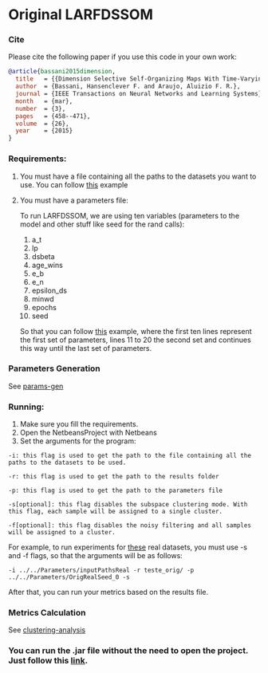 # Original LARFDSSOM

### Cite
Please cite the following paper if you use this code in your own work:

```bibtex
@article{bassani2015dimension,
  title   = {{Dimension Selective Self-Organizing Maps With Time-Varying Structure for Subspace and Projected Clustering}},
  author  = {Bassani, Hansenclever F. and Araujo, Aluizio F. R.},
  journal = {IEEE Transactions on Neural Networks and Learning Systems},
  month   = {mar},
  number  = {3},
  pages   = {458--471},
  volume  = {26},
  year    = {2015}
}
```

### Requirements:

1. You must have a file containing all the paths to the datasets you want to use. You can follow [this](https://github.com/hfbassani/pbml/blob/master/phmb4/Parameters/inputPathsReal) example

2. You must have a parameters file:

   To run LARFDSSOM, we are using ten variables (parameters to the model and other stuff like seed for the rand calls):

   1. a_t
   2. lp
   3. dsbeta
   4. age_wins
   5. e_b
   6. e_n
   7. epsilon_ds
   8. minwd
   9. epochs
   10. seed

   So that you can follow [this](https://github.com/hfbassani/pbml/blob/master/phmb4/Parameters/OrigRealSeed_0) example, where the first ten lines represent the first set of parameters, lines 11 to 20 the second set and continues this way until the last set of parameters.

### Parameters Generation

See [params-gen](https://github.com/hfbassani/pbml/tree/master/params-gen/)

### Running:

1. Make sure you fill the requirements.
2. Open the NetbeansProject with Netbeans
3. Set the arguments for the program:

  ```
  -i: this flag is used to get the path to the file containing all the paths to the datasets to be used.

  -r: this flag is used to get the path to the results folder

  -p: this flag is used to get the path to the parameters file

  -s[optional]: this flag disables the subspace clustering mode. With this flag, each sample will be assigned to a single cluster.

  -f[optional]: this flag disables the noisy filtering and all samples will be assigned to a cluster.
  ```
  For example, to run experiments for [these](https://github.com/hfbassani/pbml/tree/master/Datasets/Realdata) real datasets, you must use -s and -f flags, so that the arguments will be as follows:

  ```
  -i ../../Parameters/inputPathsReal -r teste_orig/ -p ../../Parameters/OrigRealSeed_0 -s
  ```

  After that, you can run your metrics based on the results file.

### Metrics Calculation

See [clustering-analysis](https://github.com/hfbassani/pbml/tree/master/clustering-analysis/)

### You can run the .jar file without the need to open the project. Just follow this [link](https://github.com/hfbassani/pbml/tree/master/Executables).
